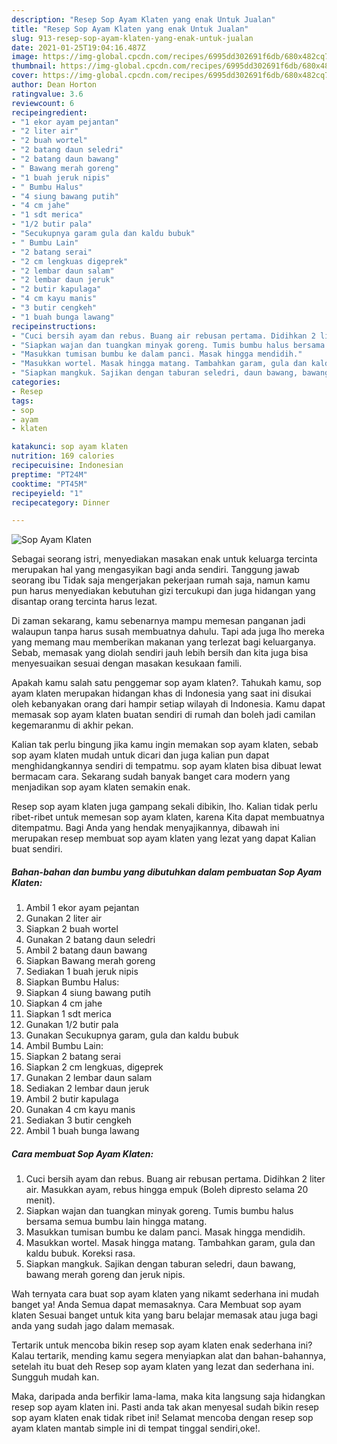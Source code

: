 ```yaml
---
description: "Resep Sop Ayam Klaten yang enak Untuk Jualan"
title: "Resep Sop Ayam Klaten yang enak Untuk Jualan"
slug: 913-resep-sop-ayam-klaten-yang-enak-untuk-jualan
date: 2021-01-25T19:04:16.487Z
image: https://img-global.cpcdn.com/recipes/6995dd302691f6db/680x482cq70/sop-ayam-klaten-foto-resep-utama.jpg
thumbnail: https://img-global.cpcdn.com/recipes/6995dd302691f6db/680x482cq70/sop-ayam-klaten-foto-resep-utama.jpg
cover: https://img-global.cpcdn.com/recipes/6995dd302691f6db/680x482cq70/sop-ayam-klaten-foto-resep-utama.jpg
author: Dean Horton
ratingvalue: 3.6
reviewcount: 6
recipeingredient:
- "1 ekor ayam pejantan"
- "2 liter air"
- "2 buah wortel"
- "2 batang daun seledri"
- "2 batang daun bawang"
- " Bawang merah goreng"
- "1 buah jeruk nipis"
- " Bumbu Halus"
- "4 siung bawang putih"
- "4 cm jahe"
- "1 sdt merica"
- "1/2 butir pala"
- "Secukupnya garam gula dan kaldu bubuk"
- " Bumbu Lain"
- "2 batang serai"
- "2 cm lengkuas digeprek"
- "2 lembar daun salam"
- "2 lembar daun jeruk"
- "2 butir kapulaga"
- "4 cm kayu manis"
- "3 butir cengkeh"
- "1 buah bunga lawang"
recipeinstructions:
- "Cuci bersih ayam dan rebus. Buang air rebusan pertama. Didihkan 2 liter air. Masukkan ayam, rebus hingga empuk (Boleh dipresto selama 20 menit)."
- "Siapkan wajan dan tuangkan minyak goreng. Tumis bumbu halus bersama semua bumbu lain hingga matang."
- "Masukkan tumisan bumbu ke dalam panci. Masak hingga mendidih."
- "Masukkan wortel. Masak hingga matang. Tambahkan garam, gula dan kaldu bubuk. Koreksi rasa."
- "Siapkan mangkuk. Sajikan dengan taburan seledri, daun bawang, bawang merah goreng dan jeruk nipis."
categories:
- Resep
tags:
- sop
- ayam
- klaten

katakunci: sop ayam klaten 
nutrition: 169 calories
recipecuisine: Indonesian
preptime: "PT24M"
cooktime: "PT45M"
recipeyield: "1"
recipecategory: Dinner

---
```



![Sop Ayam Klaten](https://img-global.cpcdn.com/recipes/6995dd302691f6db/680x482cq70/sop-ayam-klaten-foto-resep-utama.jpg)

Sebagai seorang istri, menyediakan masakan enak untuk keluarga tercinta merupakan hal yang mengasyikan bagi anda sendiri. Tanggung jawab seorang ibu Tidak saja mengerjakan pekerjaan rumah saja, namun kamu pun harus menyediakan kebutuhan gizi tercukupi dan juga hidangan yang disantap orang tercinta harus lezat.

Di zaman  sekarang, kamu sebenarnya mampu memesan panganan jadi walaupun tanpa harus susah membuatnya dahulu. Tapi ada juga lho mereka yang memang mau memberikan makanan yang terlezat bagi keluarganya. Sebab, memasak yang diolah sendiri jauh lebih bersih dan kita juga bisa menyesuaikan sesuai dengan masakan kesukaan famili. 



Apakah kamu salah satu penggemar sop ayam klaten?. Tahukah kamu, sop ayam klaten merupakan hidangan khas di Indonesia yang saat ini disukai oleh kebanyakan orang dari hampir setiap wilayah di Indonesia. Kamu dapat memasak sop ayam klaten buatan sendiri di rumah dan boleh jadi camilan kegemaranmu di akhir pekan.

Kalian tak perlu bingung jika kamu ingin memakan sop ayam klaten, sebab sop ayam klaten mudah untuk dicari dan juga kalian pun dapat menghidangkannya sendiri di tempatmu. sop ayam klaten bisa dibuat lewat bermacam cara. Sekarang sudah banyak banget cara modern yang menjadikan sop ayam klaten semakin enak.

Resep sop ayam klaten juga gampang sekali dibikin, lho. Kalian tidak perlu ribet-ribet untuk memesan sop ayam klaten, karena Kita dapat membuatnya ditempatmu. Bagi Anda yang hendak menyajikannya, dibawah ini merupakan resep membuat sop ayam klaten yang lezat yang dapat Kalian buat sendiri.

<!--inarticleads1-->

##### Bahan-bahan dan bumbu yang dibutuhkan dalam pembuatan Sop Ayam Klaten:

1. Ambil 1 ekor ayam pejantan
1. Gunakan 2 liter air
1. Siapkan 2 buah wortel
1. Gunakan 2 batang daun seledri
1. Ambil 2 batang daun bawang
1. Siapkan  Bawang merah goreng
1. Sediakan 1 buah jeruk nipis
1. Siapkan  Bumbu Halus:
1. Siapkan 4 siung bawang putih
1. Siapkan 4 cm jahe
1. Siapkan 1 sdt merica
1. Gunakan 1/2 butir pala
1. Gunakan Secukupnya garam, gula dan kaldu bubuk
1. Ambil  Bumbu Lain:
1. Siapkan 2 batang serai
1. Siapkan 2 cm lengkuas, digeprek
1. Gunakan 2 lembar daun salam
1. Sediakan 2 lembar daun jeruk
1. Ambil 2 butir kapulaga
1. Gunakan 4 cm kayu manis
1. Sediakan 3 butir cengkeh
1. Ambil 1 buah bunga lawang




<!--inarticleads2-->

##### Cara membuat Sop Ayam Klaten:

1. Cuci bersih ayam dan rebus. Buang air rebusan pertama. Didihkan 2 liter air. Masukkan ayam, rebus hingga empuk (Boleh dipresto selama 20 menit).
1. Siapkan wajan dan tuangkan minyak goreng. Tumis bumbu halus bersama semua bumbu lain hingga matang.
1. Masukkan tumisan bumbu ke dalam panci. Masak hingga mendidih.
1. Masukkan wortel. Masak hingga matang. Tambahkan garam, gula dan kaldu bubuk. Koreksi rasa.
1. Siapkan mangkuk. Sajikan dengan taburan seledri, daun bawang, bawang merah goreng dan jeruk nipis.




Wah ternyata cara buat sop ayam klaten yang nikamt sederhana ini mudah banget ya! Anda Semua dapat memasaknya. Cara Membuat sop ayam klaten Sesuai banget untuk kita yang baru belajar memasak atau juga bagi anda yang sudah jago dalam memasak.

Tertarik untuk mencoba bikin resep sop ayam klaten enak sederhana ini? Kalau tertarik, mending kamu segera menyiapkan alat dan bahan-bahannya, setelah itu buat deh Resep sop ayam klaten yang lezat dan sederhana ini. Sungguh mudah kan. 

Maka, daripada anda berfikir lama-lama, maka kita langsung saja hidangkan resep sop ayam klaten ini. Pasti anda tak akan menyesal sudah bikin resep sop ayam klaten enak tidak ribet ini! Selamat mencoba dengan resep sop ayam klaten mantab simple ini di tempat tinggal sendiri,oke!.

